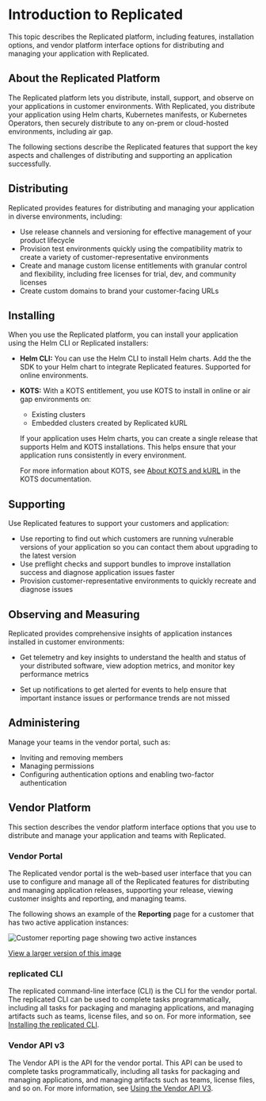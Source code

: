 # Introduction to Replicated

This topic describes the Replicated platform, including features, installation options, and vendor platform interface options for distributing and managing your application with Replicated.

## About the Replicated Platform

The Replicated platform lets you distribute, install, support, and observe on your applications in customer environments. With Replicated, you distribute your application using Helm charts, Kubernetes manifests, or Kubernetes Operators, then securely distribute to any on-prem or cloud-hosted environments, including air gap.

The following sections describe the Replicated features that support the key aspects and challenges of distributing and supporting an application successfully. 

## Distributing  

Replicated provides features for distributing and managing your application in diverse environments, including:

- Use release channels and versioning for effective management of your product lifecycle
- Provision test environments quickly using the compatibility matrix to create a variety of customer-representative environments
- Create and manage custom license entitlements with granular control and flexibility, including free licenses for trial, dev, and community licenses
- Create custom domains to brand your customer-facing URLs

## Installing

When you use the Replicated platform, you can install your application using the Helm CLI or Replicated installers:

- **Helm CLI:** You can use the Helm CLI to install Helm charts. Add the the SDK to your Helm chart to integrate Replicated features. Supported for online environments.

- **KOTS:** With a KOTS entitlement, you use KOTS to install in online or air gap environments on:

    - Existing clusters
    - Embedded clusters created by Replicated kURL

    If your application uses Helm charts, you can create a single release that supports Helm and KOTS installations. This helps ensure that your application runs consistently in every environment.

    For more information about KOTS, see [About KOTS and kURL](intro-kots) in the KOTS documentation.

## Supporting

Use Replicated features to support your customers and application:

- Use reporting to find out which customers are running vulnerable versions of your application so you can contact them about upgrading to the latest version
- Use preflight checks and support bundles to improve installation success and diagnose application issues faster
- Provision customer-representative environments to quickly recreate and diagnose issues

## Observing and Measuring

Replicated provides comprehensive insights of application instances installed in customer environments:

- Get telemetry and key insights to understand the health and status of your distributed software, view adoption metrics, and monitor key performance metrics

- Set up notifications to get alerted for events to help ensure that important instance issues or performance trends are not missed

## Administering

Manage your teams in the vendor portal, such as:

- Inviting and removing members
- Managing permissions
- Configuring authentication options and enabling two-factor authentication

## Vendor Platform

This section describes the vendor platform interface options that you use to distribute and manage your application and teams with Replicated.

### Vendor Portal

The Replicated vendor portal is the web-based user interface that you can use to configure and manage all of the Replicated features for distributing and managing application releases, supporting your release, viewing customer insights and reporting, and managing teams.

The following shows an example of the **Reporting** page for a customer that has two active application instances:

![Customer reporting page showing two active instances](/images/customer-reporting-page.png)

[View a larger version of this image](/images/customer-reporting-page.png)

<!--
For example, team management options let you invite members, manage their permissions and access to the collab repository, configure RBAC for a team, choose from multiple authentication types, use two-factor authentication, set password policies, and configure a Slack webhook to enable Slack notifications about customer instance status changes.

The following shows an example of the **Team Members** page that shows the list of members, including one with an expired invitation, and current permissions:

<img src="/images/teams-view.png" alt="View team members list in the vendor portal" width="700"/>

[View a larger image](/images/teams-view.png)

On the **Customers** and **Dashboard** pages, you can view customer reporting data and see adoption graphs to gain insights about performance, health, and usage. 

The following shows an example of the **Reporting** page for a customer that has two active application instances:

![Customer reporting page showing two active instances](/images/customer-reporting-page.png)

[View a larger version of this image](/images/customer-reporting-page.png)

You can also manage other artifacts, such as customer license files, image registries, and release channels.

The following shows an example of the **Channels** page with a KOTS entitlement:

![Channels](/images/channels.png) -->

### replicated CLI

The replicated command-line interface (CLI) is the CLI for the vendor portal. The replicated CLI can be used to complete tasks programmatically, including all tasks for packaging and managing applications, and managing artifacts such as teams, license files, and so on. For more information, see [Installing the replicated CLI](/reference/replicated-cli-installing).

### Vendor API v3

The Vendor API is the API for the vendor portal. This API can be used to complete tasks programmatically, including all tasks for packaging and managing applications, and managing artifacts such as teams, license files, and so on. For more information, see [Using the Vendor API V3](/reference/vendor-api-using).

<!-- ### SDK API

The Replicated SDK API is designed for testing purposes. The SDK SPI runs in integration mode, which allows you to develop and test locally with mock data, without making any changes in the vendor portal or in your environment. You can test your changes in different scenarios and iterate faster.

-->

<!--Diagram

Create a diagram that shows the end-to-end workflow of importing your app into a release/channel, then pushing to a registry, then your customers pulling from the registry to install.

Should cover:

    Helm chart with the SDK
    Helm chart without the SDK (Native Helm)
    Standard manifest with KOTS
    Proxied registry
    Users installing with KOTS, Helm CLI, kURL
-->

